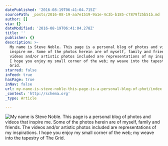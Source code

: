 ```yaml
---
datePublished: '2016-08-19T06:41:04.715Z'
sourcePath: _posts/2016-08-19-aa7e1519-9a1e-4c3b-b185-c7879f25b51b.md
author: []
via: {}
dateModified: '2016-08-19T06:41:04.278Z'
title: ''
publisher: {}
description: >-
  My name is Steve Noble. This page is a personal blog of photos and videos that
  inspire me. Some of the photos herein are of myself, family and friends. The
  videos and/or artistic photos included are representations of my inspirations.
  I hope you enjoy my small corner of the web; my weave into the tapestry of The
  Grid.
starred: false
inFeed: true
hasPage: true
inNav: false
url: my-name-is-steve-noble-this-page-is-a-personal-blog-of-phot/index.html
_context: 'http://schema.org'
_type: Article

---
```

![My name is Steve Noble. This page is a personal blog of photos and videos that inspire me. Some of the photos herein are of myself, family and friends. The videos and/or artistic photos included are representations of my inspirations. I hope you enjoy my small corner of the web; my weave into the tapestry of The Grid.](https://the-grid-user-content.s3-us-west-2.amazonaws.com/3e5891ed-5d8f-4bd7-81f3-2318370262b7.jpg)